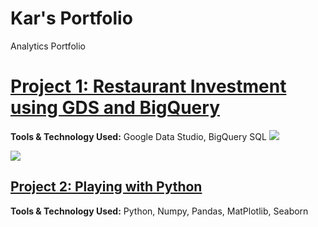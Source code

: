 # Kar's Portfolio
Analytics Portfolio

# [Project 1: Restaurant Investment using GDS and BigQuery](https://github.com/karquiambao/Restaurant-Investment)

**Tools & Technology Used:** Google Data Studio, BigQuery SQL
![](/main/images/Portfolio%20-%20Project%201%20-%20Restaurant%20Investment%20-%20EDA.png)


![](/images/your_image.png)
## [Project 2: Playing with Python](https://github.com/karquiambao/Playing-With-Python)

**Tools & Technology Used:** Python, Numpy, Pandas, MatPlotlib, Seaborn
